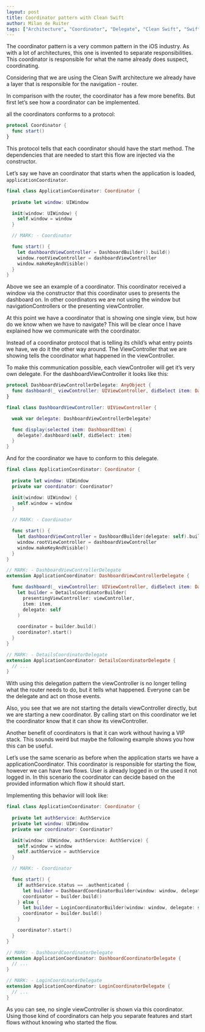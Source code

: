 ```yaml
---
layout: post
title: Coordinator pattern with Clean Swift
author: Milan de Ruiter
tags: ["Architecture", "Coordinator", "Delegate", "Clean Swift", "Swift"]
---
```



The coordinator pattern is a very common pattern in the iOS industry. As with a lot of architectures, this one is invented to separate responsibilities. This coordinator is responsible for what the name already does suspect, coordinating. 

Considering that we are using the Clean Swift architecture we already have a layer that is responsible for the navigation - router. 

In comparison with the router, the coordinator has a few more benefits. But first let’s see how a coordinator can be implemented.

all the coordinators conforms to a protocol: 

```swift
protocol Coordinator {
  func start()
}
```

This protocol tells that each coordinator should have the start method. The dependencies that are needed to start this flow are injected via the constructor.

Let’s say we have an coordinator that starts when the application is loaded, `applicationCoordinator`.

```swift
final class ApplicationCoordinator: Coordinator {
  
  private let window: UIWindow

  init(window: UIWindow) {
    self.window = window
  }

  // MARK: - Coordinator

  func start() {
    let dashboardViewController = DashboardBuilder().build()
    window.rootViewController = dashboardViewController
    window.makeKeyAndVisible()
  }
}
```

Above we see an example of a coordinator. This coordinator received a window via the constructor that this coordinator uses to presents the dashboard on. In other coordinators we are not using the window but navigationControllers or the presenting viewController.

At this point we have a coordinator that is showing one single view, but how do we know when we have to navigate? This will be clear once I have explained how we communicate with the coordinator. 

Instead of a coordinator protocol that is telling its child’s what entry points we have, we do it the other way around. The ViewController that we are showing tells the coordinator what happened in the viewController.

To make this communication possible, each viewController will get it’s very own delegate. For the dashboardViewController it looks like this:

```swift
protocol DashboardViewControllerDelegate: AnyObject {
  func dashboard(_ viewController: UIViewController, didSelect item: DashboardItem)
}

final class DashboardViewController: UIViewController {

  weak var delegate: DashboardViewControllerDelegate?

  func display(selected item: DashboardItem) {
    delegate?.dashboard(self, didSelect: item)
  }
}
```

And for the coordinator we have to conform to this delegate.

```swift
final class ApplicationCoordinator: Coordinator {
  
  private let window: UIWindow
  private var coordinator: Coordinator?

  init(window: UIWindow) {
    self.window = window
  }

  // MARK: - Coordinator

  func start() {
    let dashboardViewController = DashboardBuilder(delegate: self).build()
    window.rootViewController = dashboardViewController
    window.makeKeyAndVisible()
  }
}

// MARK: - DashboardViewControllerDelegate
extension ApplicationCoordinator: DashboardViewControllerDelegate {

  func dashboard(_ viewController: UIViewController, didSelect item: DashboardItem) {
    let builder = DetailsCoordinatorBuilder(
      presentingViewController: viewController,
      item: item,
      delegate: self
    )
      
    coordinator = builder.build()
    coordinator?.start()
  }
}

// MARK: - DetailsCoordinatorDelegate
extension ApplicationCoordinator: DetailsCoordinatorDelegate {
  // ...
}
```

With using this delegation pattern the viewController is no longer telling what the router needs to do, but it tells what happened. Everyone can be the delegate and act on those events.

Also, you see that we are not starting the details viewController directly, but we are starting a new coordinator. By calling start on this coordinator we let the coordinator know that it can show its viewController.

Another benefit of coordinators is that it can work without having a VIP stack. This sounds weird but maybe the following example shows you how this can be useful.

Let’s use the same scenario as before when the application starts we have a applicationCoordinator. This coordinator is responsible for starting the flow, however we  can have two flows. User is already logged in or the used it not logged in. In this scenario the coordinator can decide based on the provided information which flow it should start. 

Implementing this behavior will look like:

```swift
final class ApplicationCoordinator: Coordinator {
  
  private let authService: AuthService
  private let window: UIWindow
  private var coordinator: Coordinator?

  init(window: UIWindow, authService: AuthService) {
    self.window = window
    self.authService = authService
  }

  // MARK: - Coordinator

  func start() {
    if authService.status == .authenticated {
      let builder = DashboardCoordinatorBuilder(window: window, delegate: self)
      coordinator = builder.build()
    } else {
      let builder = LoginCoordinatorBuilder(window: window, delegate: self)
      coordinator = builder.build()
    }

    coordinator?.start()
  }
}

// MARK: - DashboardCoordinatorDelegate
extension ApplicationCoordinator: DashboardCoordinatorDelegate {
  // ...
}

// MARK: - LoginCoordinatorDelegate
extension ApplicationCoordinator: LoginCoordinatorDelegate {
  // ...
}
```

As you can see, no single viewController is shown via this coordinator. Using those kind of coordinators can help you separate features and start flows without knowing who started the flow.
